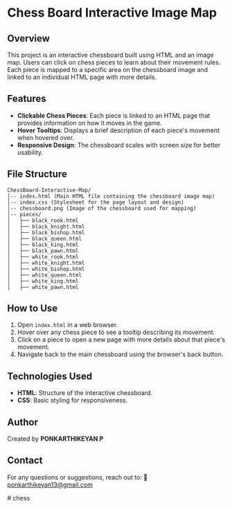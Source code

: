 # Chess Board Interactive Image Map

## Overview
This project is an interactive chessboard built using HTML and an image map. Users can click on chess pieces to learn about their movement rules. Each piece is mapped to a specific area on the chessboard image and linked to an individual HTML page with more details.

## Features
- **Clickable Chess Pieces**: Each piece is linked to an HTML page that provides information on how it moves in the game.
- **Hover Tooltips**: Displays a brief description of each piece's movement when hovered over.
- **Responsive Design**: The chessboard scales with screen size for better usability.

## File Structure
```
ChessBoard-Interactive-Map/
│-- index.html (Main HTML file containing the chessboard image map)
│-- index.css (Stylesheet for the page layout and design)
│-- chessboard.png (Image of the chessboard used for mapping)
│-- pieces/
│   ├── black_rook.html
│   ├── black_knight.html
│   ├── black_bishop.html
│   ├── black_queen.html
│   ├── black_king.html
│   ├── black_pawn.html
│   ├── white_rook.html
│   ├── white_knight.html
│   ├── white_bishop.html
│   ├── white_queen.html
│   ├── white_king.html
│   ├── white_pawn.html
```

## How to Use
1. Open `index.html` in a web browser.
2. Hover over any chess piece to see a tooltip describing its movement.
3. Click on a piece to open a new page with more details about that piece's movement.
4. Navigate back to the main chessboard using the browser's back button.

## Technologies Used
- **HTML**: Structure of the interactive chessboard.
- **CSS**: Basic styling for responsiveness.

## Author
Created by **PONKARTHIKEYAN P**

## Contact
For any questions or suggestions, reach out to:
📧 [ponkarthikeyan13@gmail.com](mailto:ponkarthikeyan13@gmail.com)

#   c h e s s  
 